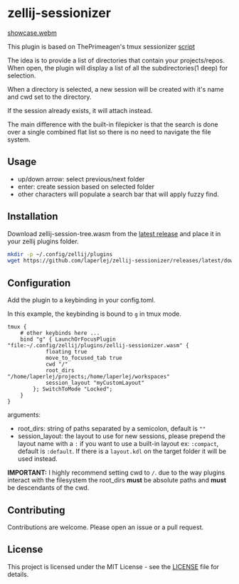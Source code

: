 # zellij-sessionizer

[showcase.webm](https://github.com/user-attachments/assets/dc1b3174-07ac-4210-a689-bdc2e16ee0de)

This plugin is based on ThePrimeagen's tmux sessionizer [script](https://github.com/ThePrimeagen/.dotfiles/blob/master/bin/.local/scripts/tmux-sessionizer)

The idea is to provide a list of directories that contain your projects/repos. When open, the plugin will display a list of all the subdirectories(1 deep) for selection.

When a directory is selected, a new session will be created with it's name and cwd set to the directory.

If the session already exists, it will attach instead.

The main difference with the built-in filepicker is that the search is done over a single combined flat list so there is no need to navigate the file system.

## Usage

- up/down arrow: select previous/next folder
- enter: create session based on selected folder
- other characters will populate a search bar that will apply fuzzy find.

## Installation

Download zellij-session-tree.wasm from the [latest release](https://github.com/laperlej/zellij-sessionizer/releases/latest) and place it in your zellij plugins folder.

```bash
mkdir -p ~/.config/zellij/plugins
wget https://github.com/laperlej/zellij-sessionizer/releases/latest/download/zellij-sessionizer.wasm -O ~/.config/zellij/plugins/zellij-sessionizer.wasm
```

## Configuration

Add the plugin to a keybinding in your config.toml.

In this example, the keybinding is bound to `g` in tmux mode.

```kdl
tmux {
    # other keybinds here ...
    bind "g" { LaunchOrFocusPlugin "file:~/.config/zellij/plugins/zellij-sessionizer.wasm" {
            floating true
            move_to_focused_tab true
            cwd "/"
            root_dirs "/home/laperlej/projects;/home/laperlej/workspaces"
            session_layout "myCustomLayout"
        }; SwitchToMode "Locked";
    }
}
```

arguments:

- root_dirs: string of paths separated by a semicolon, default is `""`
- session_layout: the layout to use for new sessions, please prepend the layout name with a `:` if you want to use a built-in layout ex: `:compact`, default is `:default`. If there is a `layout.kdl` on the target folder it will be used instead.

**IMPORTANT:** I highly recommend setting cwd to `/`. due to the way plugins interact with the filesystem the root_dirs **must** be absolute paths and **must** be descendants of the cwd.

## Contributing

Contributions are welcome. Please open an issue or a pull request.

## License

This project is licensed under the MIT License - see the [LICENSE](LICENSE) file for details.
